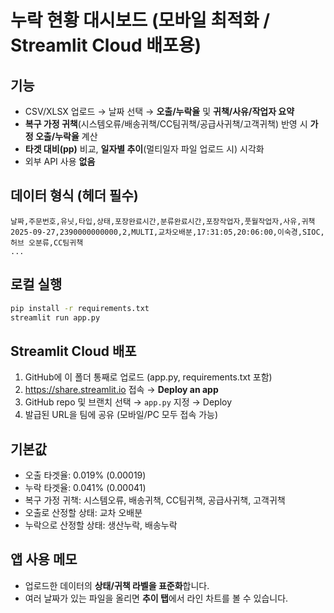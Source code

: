 
# 누락 현황 대시보드 (모바일 최적화 / Streamlit Cloud 배포용)

## 기능
- CSV/XLSX 업로드 → 날짜 선택 → **오출/누락율** 및 **귀책/사유/작업자 요약**
- **복구 가정 귀책**(시스템오류/배송귀책/CC팀귀책/공급사귀책/고객귀책) 반영 시 **가정 오출/누락율** 계산
- **타겟 대비(pp)** 비교, **일자별 추이**(멀티일자 파일 업로드 시) 시각화
- 외부 API 사용 **없음**

## 데이터 형식 (헤더 필수)
```
날짜,주문번호,유닛,타입,상태,포장완료시간,분류완료시간,포장작업자,풋월작업자,사유,귀책
2025-09-27,2390000000000,2,MULTI,교차오배분,17:31:05,20:06:00,이숙경,SIOC,허브 오분류,CC팀귀책
...
```

## 로컬 실행
```bash
pip install -r requirements.txt
streamlit run app.py
```

## Streamlit Cloud 배포
1. GitHub에 이 폴더 통째로 업로드 (app.py, requirements.txt 포함)
2. https://share.streamlit.io 접속 → **Deploy an app**
3. GitHub repo 및 브랜치 선택 → `app.py` 지정 → Deploy
4. 발급된 URL을 팀에 공유 (모바일/PC 모두 접속 가능)

## 기본값
- 오출 타겟율: 0.019% (0.00019)
- 누락 타겟율: 0.041% (0.00041)
- 복구 가정 귀책: 시스템오류, 배송귀책, CC팀귀책, 공급사귀책, 고객귀책
- 오출로 산정할 상태: 교차 오배분
- 누락으로 산정할 상태: 생산누락, 배송누락

## 앱 사용 메모
- 업로드한 데이터의 **상태/귀책 라벨을 표준화**합니다.
- 여러 날짜가 있는 파일을 올리면 **추이 탭**에서 라인 차트를 볼 수 있습니다.
